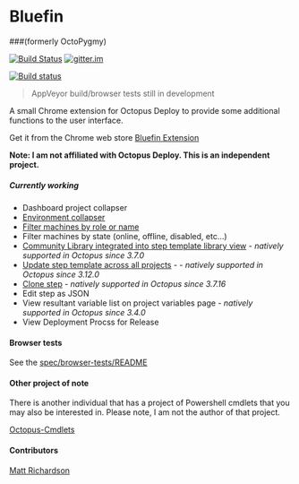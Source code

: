 # Bluefin
###(formerly OctoPygmy)

[![Build Status](https://travis-ci.org/bluefin-octopusdeploy/chrome-extension.svg?branch=master)](https://travis-ci.org/bluefin-octopusdeploy/chrome-extension) [![gitter.im](https://img.shields.io/gitter/room/gitterHQ/gitter.svg)](https://gitter.im/bluefin-octopusdeploy/chrome-extension)

[![Build status](https://ci.appveyor.com/api/projects/status/8e7fro2k7oh6f6x8/branch/master?svg=true)](https://ci.appveyor.com/project/BluefinOctopusDeploy/chrome-extension/branch/master)
> AppVeyor build/browser tests still in development

A small Chrome extension for Octopus Deploy to provide some additional functions to the user interface.

Get it from the Chrome web store [Bluefin Extension]

**Note: I am not affiliated with Octopus Deploy. This is an independent project.**

##### Currently working
 - Dashboard project collapser
 - [Environment collapser]
 - [Filter machines by role or name]
 - Filter machines by state (online, offline, disabled, etc...)
 - [Community Library integrated into step template library view] - _natively supported in Octopus since 3.7.0_
 - [Update step template across all projects] -  - _natively supported in Octopus since 3.12.0_
 - [Clone step] - _natively supported in Octopus since 3.7.16_
 - Edit step as JSON
 - View resultant variable list on project variables page - _natively supported in Octopus since 3.4.0_
 - View Deployment Procss for Release

#### Browser tests
See the [spec/browser-tests/README](https://github.com/bluefin-octopusdeploy/chrome-extension/blob/BrowserTesting/spec/browser-tests/README.md)

#### Other project of note

There is another individual that has a project of Powershell cmdlets that you may also be interested in. Please note, I am not the author of that project.

[Octopus-Cmdlets]

#### Contributors

[Matt Richardson]

[Bluefin Extension]:https://chrome.google.com/webstore/detail/octopygmy/gmnfhfdbcadjmpoigffmoondjhblabom?hl=en-US&gl=US
[Octopus-Cmdlets]:https://github.com/Swoogan/Octopus-Cmdlets
[Update step template across all projects]:https://octopusdeploy.uservoice.com/forums/170787-general/suggestions/6072178-when-updating-a-step-template-update-across-all
[Environment Collapser]:https://octopusdeploy.uservoice.com/forums/170787-general/suggestions/6150522-collapsible-environment-tabs
[Filter machines by role or name]:https://octopusdeploy.uservoice.com/forums/170787-general/suggestions/6697488-filter-machines-by-role-and-or-name
[Community Library integrated into step template library view]:https://octopusdeploy.uservoice.com/forums/170787-general/suggestions/6994715-tighter-integration-between-step-templates-and-com
[Clone step]:https://octopusdeploy.uservoice.com/forums/170787-general/suggestions/6470009-cloning-of-steps
[Matt Richardson]:https://github.com/matt-richardson
